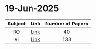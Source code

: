 # 19-Jun-2025

| Subject | Link | Number of Papers |
|:-----:|:----:|:----------------:|
| RO | [Link](https://github.com/KJaebye/EmbodiedAI-Robotics-arXiv-Daily-Reporter/tree/main/19-Jun-2025/RO) | 40 |
| AI | [Link](https://github.com/KJaebye/EmbodiedAI-Robotics-arXiv-Daily-Reporter/tree/main/19-Jun-2025/AI) | 133 |

